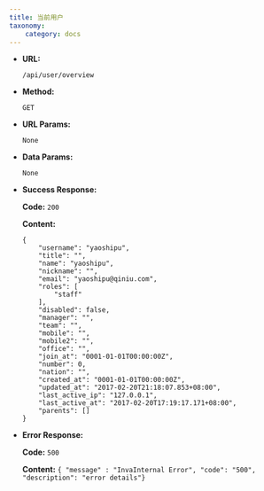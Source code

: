 ```yaml
---
title: 当前用户
taxonomy:
    category: docs
---
```


* **URL:**

    `/api/user/overview`

* **Method:**

    `GET`

* **URL Params:**

    `None`

* **Data Params:**

	`None`

* **Success Response:**

	**Code:** `200`

    **Content:** 
    ```
    {
        "username": "yaoshipu",
        "title": "",
        "name": "yaoshipu",
        "nickname": "",
        "email": "yaoshipu@qiniu.com",
        "roles": [
            "staff"
        ],
        "disabled": false,
        "manager": "",
        "team": "",
        "mobile": "",
        "mobile2": "",
        "office": "",
        "join_at": "0001-01-01T00:00:00Z",
        "number": 0,
        "nation": "",
        "created_at": "0001-01-01T00:00:00Z",
        "updated_at": "2017-02-20T21:18:07.853+08:00",
        "last_active_ip": "127.0.0.1",
        "last_active_at": "2017-02-20T17:19:17.171+08:00",
        "parents": []
    }
    ```

* **Error Response:**

	**Code:** `500`
  	
  	**Content:** `{ "message" : "InvaInternal Error", "code": "500", "description": "error details"}`